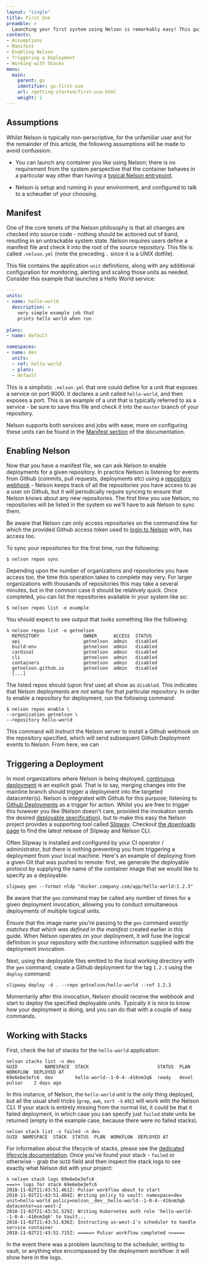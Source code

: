 ```yaml
---
layout: "single"
title: First Use
preamble: >
  Launching your first system using Nelson is remarkably easy! This guide walks you through how to get-going with Nelson and covers the high-level components needed to get an end to end solution.
contents:
- Assumptions
- Manifest
- Enabling Nelson
- Triggering a Deployment
- Working with Stacks
menu:
  main:
    parent: gs
    identifier: gs-first-use
    url: /getting-started/first-use.html
    weight: 2
---
```


## Assumptions

Whilst Nelson is typically non-perscriptive, for the unfamiliar user and for the remainder of this article, the following assumptions will be made to avoid confussion:

* You can launch any container you like using Nelson; there is no requirement from the system perspective that the container behaves in a particular way other than having a [typical Nelson entrypoint](https://docs.docker.com/engine/reference/builder/#entrypoint).

* Nelson is setup and running in your environment, and configured to talk to a scheudler of your choosing.

## Manifest

One of the core tenets of the Nelson philosophy is that all changes are checked into source code - nothing should be actioned out of band, resutling in an untrackable system state. Nelson requires users define a manifest file and check it into the root of the source repository. This file is called `.nelson.yml` (note the preceding `.` since it is a UNIX dotfile).

This file contains the application `unit` definitions, along with any additional configuration for monitoring, alerting and scaling those units as needed. Consider this example that launches a Hello World service:

```yaml
---
units:
- name: hello-world
  description: >
    very simple example job that
    prints hello world when run
      
plans:
- name: default

namespaces:
- name: dev
  units:
  - ref: hello-world
  - plans:
  - default
```

This is a simplistic `.nelson.yml` that one could define for a unit that exposes a service on port 9000. It declares a unit called `hello-world`, and then exposes a port. This is an example of a unit that is typically referred to as a service - be sure to save this file and check it into the `master` branch of your repository.

Nelson supports both services and jobs with ease; more on configuring these units can be found in the [Manifest section](/documentation/manifest.html) of the documentation.

## Enabling Nelson

Now that you have a manifest file, we can ask Nelson to enable deployments for a given repository. In practice Nelson is listening for events from Github (commits, pull requests, deployments etc) using a [repository webhook](https://developer.github.com/v3/repos/hooks/) - Nelson keeps track of all the repositories you have access to as a user on Github, but it will periodically require syncing to ensure that Nelson knows about any new repositories. The first time you use Nelson, no repositories will be listed in the system so we'll have to ask Nelson to sync them.

<div class="alert alert-warning" role="alert">
  Be aware that Nelson can only access repositories on the command line for which the provided Github access token used to <a href="/getting-started/install.html">login to Nelson</a> with, has access too.
</div>

To sync your repositories for the first time, run the following:

```
$ nelson repos sync
```

Depending upon the number of organizations and repositories you have access too, the time this operation takes to complete may very. For larger organizations with thousands of repositories this may take a several minutes, but in the common case it should be relatively quick. Once completed, you can list the repositories available in your system like so:

```
$ nelson repos list -o example
```

You should expect to see output that looks something like the following:

```
λ nelson repos list -o getnelson
  REPOSITORY                OWNER      ACCESS  STATUS
  api                       getnelson  admin   disabled
  build-env                 getnelson  admin   disabled
  cardinal                  getnelson  admin   disabled
  cli                       getnelson  admin   disabled
  containers                getnelson  admin   disabled
  getnelson.github.io       getnelson  admin   disabled
  [...]
```

The listed repos should (upon first use) all show as `disabled`. This indicates that Nelson deployments are *not* setup for that particular repository. In order to enable a repository for deployment, run the following command:

```
$ nelson repos enable \
--organization getnelson \
--repository hello-world
```

This command will instruct the Nelson server to install a Github webhook on the repository specified, which will send subsequent Github Deployment events to Nelson. From here, we can 

## Triggering a Deployment

In most organizations where Nelson is being deployed, [continuous deployment](https://en.wikipedia.org/wiki/Continuous_delivery#Relationship_to_continuous_deployment) is an explicit goal. That is to say, merging changes into the mainline branch should trigger a deployment into the targeted datacenter(s). Nelson is integrated with Github for this purpose; listening to [Github Deployments](https://developer.github.com/v3/guides/delivering-deployments/) as a trigger for action. Whilst you are free to trigger this however you like (Nelson doesn't care, provided the invokation sends the desired [deployable specification](/getting-started/deployables.html)), but to make this easy the Nelson project provides a supporting tool called [Slipway](https://github.com/getnelson/slipway). Checkout <a href="/downloads.html">the downloads page</a> to find the latest release of Slipway and Nelson CLI.

Often Slipway is installed and configured by your CI operator / administrator, but there is nothing preventing you from triggering a deployment from your local machine. Here's an example of deploying from a given Git that was pushed to remote: first, we generate the deployable protocol by supplying the name of the container image that we would like to specify as a deployable:

```
slipway gen --format nldp "docker.company.com/app/hello-world:1.2.3"
```

Be aware that the `gen` command may be called any number of times for a given deployment invocation, allowing you to conduct simultaneous deployments of multiple logical units. 

<div class="alert alert-warning" role="alert">
  Ensure that the image name you're passing to the <code>gen</code> command <i> exactly matches that which was defined in the manifest</i> created earlier in this guide. When Nelson operates on your deployment, it will fuse the logical definition in your repository with the runtime information supplied with the deployment invocation.
</div>

Next, using the deployable files emitted to the local working directory with the `gen` command, create a Github deployment for the tag `1.2.3` using the `deploy` command:

```
slipway deploy -d . --repo getnelson/hello-world --ref 1.2.3
```

Momentarily after this invocation, Nelson should receive the webhook and start to deploy the specified deployable units. Typically it is nice to know how your deployment is doing, and you can do that with a couple of easy commands. 

## Working with Stacks

First, check the list of stacks for the `hello-world` application:

```
nelson stacks list -n dev
GUID          NAMESPACE  STACK                         STATUS  PLAN    WORKFLOW  DEPLOYED AT
69e6ebe3efc6  dev        hello-world--1-0-4--416nm3q6  ready   devel   pulsar    2 days ago
```

In this instance, of Nelson, the `hello-world` unit is the only thing deployed, but all the usual shell tricks (`grep`, `awk`, `sort -k` etc) will work with the Nelson CLI. If your stack is entirely missing from the normal list, it could be that it failed deployment, in which case you can specify just `failed` state units be returned (empty in the example case, because there were no failed stacks).

```
nelson stack list -s failed -n dev
GUID  NAMESPACE  STACK  STATUS  PLAN  WORKFLOW  DEPLOYED AT
```

For information about the lifecycle of stacks, please see the [dedicated lifecycle documentation](/getting-started/lifecycle.html). Once you've found your stack - `failed` or otherwise - grab the `GUID` field and then inspect the stack logs to see exactly what Nelson did with your project:

```
λ nelson stack logs 69e6ebe3efc6
===>> logs for stack 69e6ebe3efc6
2018-11-02T21:43:51.461Z: Pulsar workflow about to start
2018-11-02T21:43:51.484Z: Writing policy to vault: namespace=dev unit=hello-world policy=nelson__dev__hello-world--1-0-4--416nm3q6 datacenter=us-west-2
2018-11-02T21:43:51.529Z: Writing Kubernetes auth role 'hello-world--1-0-4--416nm3q6' to Vault...
2018-11-02T21:43:51.636Z: Instructing us-west-2's scheduler to handle service container
2018-11-02T21:43:52.715Z: =====> Pulsar workflow completed <=====
```

In the event there was a problem launching to the scheduler, writing to vault, or anything else encompassed by the deployment workflow: it will show here in the logs.


